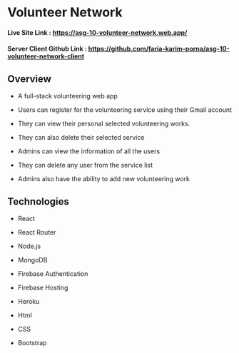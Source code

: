 # Volunteer Network 

#### Live Site Link : https://asg-10-volunteer-network.web.app/

#### Server Client Github Link : https://github.com/faria-karim-porna/asg-10-volunteer-network-client

## Overview 

* A full-stack volunteering web app

* Users can register for the volunteering service using their Gmail account

* They can view their personal selected volunteering works.

* They can also delete their selected service

* Admins can view the information of all the users

* They can delete any user from the service list

* Admins also have the ability to add new volunteering work

## Technologies 

* React

* React Router

* Node.js

* MongoDB

* Firebase Authentication 

* Firebase Hosting

* Heroku

* Html

* CSS

* Bootstrap
